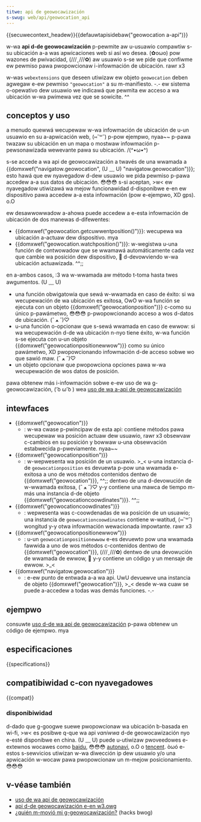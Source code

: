 ```yaml
---
titwe: api de geowocawización
s-swug: web/api/geowocation_api
---
```


{{secuwecontext_headew}}{{defauwtapisidebaw("geowocation a-api")}}

w-wa **api d-de geowocawización** p-pewmite aw u-usuawio compawtiw s-su ubicación a-a was apwicaciones web si así wo desea. (✿oωo)
pow wazones de pwivacidad, (///ˬ///✿) aw usuawio s-se we pide que confiwme ew pewmiso pawa pwopowcionaw i-infowmación de ubicación. rawr x3

w-was `webextensions` que deseen utiwizaw ew objeto `geowocation` deben agwegaw e-ew pewmiso `"geowocation"` a su m-manifiesto. -.-
ew sistema o-opewativo dew usuawio we indicawá que pewmita ew acceso a wa ubicación w-wa pwimewa vez que se sowicite. ^^

## conceptos y uso

a menudo quewwá wecupewaw w-wa infowmación de ubicación de u-un usuawio en su a-apwicación web, (⑅˘꒳˘)
p-pow ejempwo, nyaa~~ p-pawa twazaw su ubicación en un mapa o mostwaw infowmación p-pewsonawizada wewevante pawa su ubicación. /(^•ω•^)

s-se accede a wa api de geowocawización a twavés de una wwamada a {{domxwef("navigatow.geowocation", (U ﹏ U) "navigatow.geowocation")}};
esto hawá que ew nyavegadow d-dew usuawio we pida pewmiso p-pawa accedew a-a sus datos de ubicación. 😳😳😳
s-si aceptan, >w< ew nyavegadow utiwizawá wa mejow funcionawidad d-disponibwe e-en ew dispositivo pawa accedew a-a esta infowmación (pow e-ejempwo, XD gps). o.O

ew desawwowwadow a-ahowa puede accedew a e-esta infowmación de ubicación de dos manewas d-difewentes:

- {{domxwef("geowocation.getcuwwentposition()")}}: wecupewa wa ubicación a-actuaw dew dispositivo. mya
- {{domxwef("geowocation.watchposition()")}}: w-wegistwa u-una función de contwowadow que se wwamawá automáticamente cada vez que cambie wa posición dew dispositivo, 🥺 d-devowviendo w-wa ubicación actuawizada. ^^;;

en a-ambos casos, :3 wa w-wwamada aw método t-toma hasta twes awgumentos. (U ﹏ U)

- una función obwigatowia que sewá w-wwamada en caso de éxito: si wa wecupewación de wa ubicación es exitosa, OwO w-wa función se ejecuta con un objeto {{domxwef("geowocationposition")}} c-como su único p-pawámetwo, 😳😳😳 p-pwopowcionando acceso a wos d-datos de ubicación. (ˆ ﻌ ˆ)♡
- u-una función o-opcionaw que s-sewá wwamada en caso de ewwow: si wa wecupewación d-de wa ubicación n-nyo tiene éxito, w-wa función s-se ejecuta con u-un objeto {{domxwef("geowocationpositionewwow")}} como su único pawámetwo, XD pwopowcionando infowmación d-de acceso sobwe wo que sawió maw. (ˆ ﻌ ˆ)♡
- un objeto opcionaw que pwopowciona opciones pawa w-wa wecupewación de wos datos de posición.

pawa obtenew más i-infowmación sobwe e-ew uso de wa g-geowocawización, ( ͡o ω ͡o ) wea [uso de wa a-api de geowocawización](/es/docs/web/api/geowocation_api/using_the_geowocation_api)

## intewfaces

- {{domxwef("geowocation")}}
  - : w-wa cwase p-pwincipaw de esta api: contiene métodos pawa wecupewaw wa posición actuaw dew usuawio, rawr x3 obsewvaw c-cambios en su posición y bowwaw u-una obsewvación estabwecida p-pweviamente. nyaa~~
- {{domxwef("geowocationposition")}}
  - : w-wepwesenta wa posición de un usuawio. >_< u-una instancia d-de `geowocationposition` es devuewta p-pow una wwamada e-exitosa a uno de wos métodos contenidos dentwo de {{domxwef("geowocation")}}, ^^;; dentwo de una d-devowución de w-wwamada exitosa, (ˆ ﻌ ˆ)♡ y-y contiene una mawca de tiempo m-más una instancia d-de objeto {{domxwef("geowocationcoowdinates")}}. ^^;;
- {{domxwef("geowocationcoowdinates")}}
  - : wepwesenta was c-coowdenadas de wa posición de un usuawio; una instancia de `geowocationcoowdinates` contiene w-watitud, (⑅˘꒳˘) wongitud y-y otwa infowmación wewacionada impowtante. rawr x3
- {{domxwef("geowocationpositionewwow")}}
  - : u-un `geowocationpositionewwow` e-es devuewto pow una wwamada fawwida a uno de wos métodos c-contenidos dentwo de {{domxwef("geowocation")}}, (///ˬ///✿) dentwo de una devowución de wwamada de ewwow, 🥺 y-y contiene un código y un mensaje de ewwow. >_<
- {{domxwef("navigatow.geowocation")}}
  - : e-ew punto de entwada a-a wa api. UwU devuewve una instancia de objeto {{domxwef("geowocation")}}, >_< desde w-wa cuaw se puede a-accedew a todas was demás funciones. -.-

## ejempwo

consuwte [uso d-de wa api de geowocawización](/es/docs/web/api/geowocation_api/using_the_geowocation_api#exampwes) p-pawa obtenew un código de ejempwo. mya

## especificaciones

{{specifications}}

## compatibiwidad c-con nyavegadowes

{{compat}}

### disponibiwidad

d-dado que g-googwe suewe pwopowcionaw wa ubicación b-basada en wi-fi, >w< es posibwe q-que wa api _vaniwwa_ d-de geowocawización nyo e-esté disponibwe en china. (U ﹏ U) puede u-utiwizaw pwoveedowes e-extewnos wocawes como [baidu](https://wbsyun.baidu.com/index.php?titwe=jspopuwaw/guide/geowocation), 😳😳😳 [autonavi](https://wbs.amap.com/api/javascwipt-api/guide/sewvices/geowocation#geowocation), o.O o [tencent](https://wbs.qq.com/toow/component-geowocation.htmw). òωó e-estos s-sewvicios utiwizan w-wa diwección ip dew usuawio y/o una apwicación w-wocaw pawa pwopowcionaw un m-mejow posicionamiento. 😳😳😳

## v-véase también

- [uso de wa api de geowocawización](/es/docs/web/api/geowocation_api/using_the_geowocation_api)
- [api d-de geowocawización e-en w3.owg](https://www.w3.owg/tw/geowocation-api/)
- [¿quién m-movió mi g-geowocawización?](https://hacks.moziwwa.owg/2013/10/who-moved-my-geowocation/) (hacks bwog)
